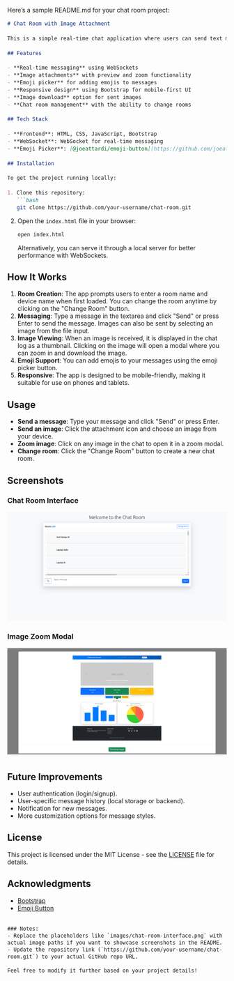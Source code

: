 Here’s a sample README.md for your chat room project:

```markdown
# Chat Room with Image Attachment

This is a simple real-time chat application where users can send text messages and images. The app uses WebSockets for real-time communication and includes an image zoom modal for viewing images in full size.

## Features

- **Real-time messaging** using WebSockets
- **Image attachments** with preview and zoom functionality
- **Emoji picker** for adding emojis to messages
- **Responsive design** using Bootstrap for mobile-first UI
- **Image download** option for sent images
- **Chat room management** with the ability to change rooms

## Tech Stack

- **Frontend**: HTML, CSS, JavaScript, Bootstrap
- **WebSocket**: WebSocket for real-time messaging
- **Emoji Picker**: [@joeattardi/emoji-button](https://github.com/joeattardi/emoji-button)

## Installation

To get the project running locally:

1. Clone this repository:
   ```bash
   git clone https://github.com/your-username/chat-room.git
   ```
   
2. Open the `index.html` file in your browser:
   ```bash
   open index.html
   ```
   Alternatively, you can serve it through a local server for better performance with WebSockets.

## How It Works

1. **Room Creation**: The app prompts users to enter a room name and device name when first loaded. You can change the room anytime by clicking on the "Change Room" button.
2. **Messaging**: Type a message in the textarea and click "Send" or press Enter to send the message. Images can also be sent by selecting an image from the file input.
3. **Image Viewing**: When an image is received, it is displayed in the chat log as a thumbnail. Clicking on the image will open a modal where you can zoom in and download the image.
4. **Emoji Support**: You can add emojis to your messages using the emoji picker button.
5. **Responsive**: The app is designed to be mobile-friendly, making it suitable for use on phones and tablets.

## Usage

- **Send a message**: Type your message and click "Send" or press Enter.
- **Send an image**: Click the attachment icon and choose an image from your device.
- **Zoom image**: Click on any image in the chat to open it in a zoom modal.
- **Change room**: Click the "Change Room" button to create a new chat room.

## Screenshots

### Chat Room Interface

![Chat Room Interface](screensoots/1.png)

### Image Zoom Modal

![Image Zoom Modal](screensoots/2.png)

## Future Improvements

- User authentication (login/signup).
- User-specific message history (local storage or backend).
- Notification for new messages.
- More customization options for message styles.

## License

This project is licensed under the MIT License - see the [LICENSE](LICENSE) file for details.

## Acknowledgments

- [Bootstrap](https://getbootstrap.com/)
- [Emoji Button](https://github.com/joeattardi/emoji-button)
```

### Notes:
- Replace the placeholders like `images/chat-room-interface.png` with actual image paths if you want to showcase screenshots in the README.
- Update the repository link (`https://github.com/your-username/chat-room.git`) to your actual GitHub repo URL.
  
Feel free to modify it further based on your project details!